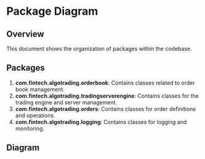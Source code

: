 # Package Diagram

## Overview
This document shows the organization of packages within the codebase.

## Packages
1. **com.fintech.algotrading.orderbook**: Contains classes related to order book management.
2. **com.fintech.algotrading.tradingserverengine**: Contains classes for the trading engine and server management.
3. **com.fintech.algotrading.orders**: Contains classes for order definitions and operations.
4. **com.fintech.algotrading.logging**: Contains classes for logging and monitoring.

## Diagram
